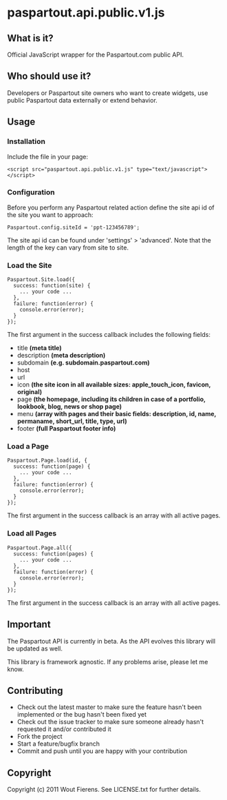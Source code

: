 # paspartout.api.public.v1.js

## What is it?
Official JavaScript wrapper for the Paspartout.com public API.

## Who should use it?
Developers or Paspartout site owners who want to create widgets, use public Paspartout data externally or extend behavior.

## Usage

### Installation

Include the file in your page:

    <script src="paspartout.api.public.v1.js" type="text/javascript"></script>

### Configuration

Before you perform any Paspartout related action define the site api id of the site you want to approach:

    Paspartout.config.siteId = 'ppt-123456789';

The site api id can be found under 'settings' > 'advanced'.
Note that the length of the key can vary from site to site.


### Load the Site

    Paspartout.Site.load({
      success: function(site) {
        ... your code ...
      },
      failure: function(error) {
        console.error(error);
      }
    });

The first argument in the success callback includes the following fields:

- title __(meta title)__
- description __(meta description)__
- subdomain __(e.g. subdomain.paspartout.com)__
- host
- url
- icon __(the site icon in all available sizes: apple_touch_icon, favicon, original)__
- page __(the homepage, including its children in case of a portfolio, lookbook, blog, news or shop page)__
- menu __(array with pages and their basic fields: description, id, name, permaname, short_url, title, type, url)__
- footer __(full Paspartout footer info)__


### Load a Page

    Paspartout.Page.load(id, {
      success: function(page) {
        ... your code ...
      },
      failure: function(error) {
        console.error(error);
      }
    });

The first argument in the success callback is an array with all active pages.


### Load all Pages

    Paspartout.Page.all({
      success: function(pages) {
        ... your code ...
      },
      failure: function(error) {
        console.error(error);
      }
    });

The first argument in the success callback is an array with all active pages.


## Important

The Paspartout API is currently in beta.
As the API evolves this library will be updated as well.

This library is framework agnostic.
If any problems arise, please let me know.


## Contributing

* Check out the latest master to make sure the feature hasn't been implemented or the bug hasn't been fixed yet
* Check out the issue tracker to make sure someone already hasn't requested it and/or contributed it
* Fork the project
* Start a feature/bugfix branch
* Commit and push until you are happy with your contribution


## Copyright

Copyright (c) 2011 Wout Fierens. See LICENSE.txt for further details.

